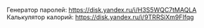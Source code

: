 Генератор паролей: https://disk.yandex.ru/i/H3S5WQC7tMAQLA<br>
Калькулятор калорий: https://disk.yandex.ru/i/9TRRSiXm9FIfqg
